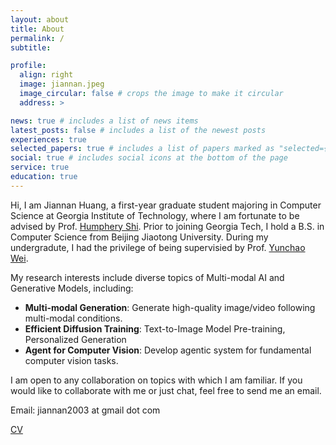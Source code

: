```yaml
---
layout: about
title: About
permalink: /
subtitle:

profile:
  align: right
  image: jiannan.jpeg
  image_circular: false # crops the image to make it circular
  address: >

news: true # includes a list of news items
latest_posts: false # includes a list of the newest posts
experiences: true
selected_papers: true # includes a list of papers marked as "selected={true}"
social: true # includes social icons at the bottom of the page
service: true
education: true
---
```


Hi, I am Jiannan Huang, a first-year graduate student majoring in Computer Science at Georgia Institute of Technology, where I am fortunate to be advised by Prof. [Humphery Shi](https://www.humphreyshi.com/). Prior to joining Georgia Tech, I hold a B.S. in Computer Science from Beijing Jiaotong University. During my undergradute, I had the privilege of being supervisied by Prof. [Yunchao Wei](https://weiyc.github.io).

<!-- My research interests include a wide range of Machine Learning and Multi-modal AI areas. Currently, I am focusing on the following specific topics:

- **Generative Model and its controllability**: Controllable Text-to-Image/Video Generation, Image/Video Editing, Image/Video Personalization.
- **Multimodal Understanding & Generation**: Development and Application of Large-scale Multi-modal models.
- **Multimodal Agents**: Establishment of Multimodal Agents for real-world application. -->

My research interests include diverse topics of Multi-modal AI and Generative Models, including:

<!-- - **Mutli-modal Generation**: generating image/video with multi-modal/spatial conditions.
- **Efficient Diffusion Training**: Aim at reducing budget of training a diffusion model from scratch.
- **Agent for Computer Vision**: Aim at developing agents for fundamental computer vision problems. -->

- **Multi-modal Generation**: Generate high-quality image/video following multi-modal conditions.
- **Efficient Diffusion Training**: Text-to-Image Model Pre-training, Personalized Generation
- **Agent for Computer Vision**: Develop agentic system for fundamental computer vision tasks.

<!-- During my undergraduate research experience, I had the privilege of studying and working at the [Wei Lab](https://weiyc.github.io) at [Beijing Jiaotong University](https://www.bjtu.edu.cn) (Major Mentor: Prof. [Yunchao Wei](https://weiyc.github.io)), [Knowledge Engineering Group](http://keg.cs.tsinghua.edu.cn) at [Tsinghua University](http://tsinghua.edu.cn) (Major Mentor: Prof. [Jie Tang](http://keg.cs.tsinghua.edu.cn/jietang/)), and [SHI Labs](https://www.shi-labs.com/) at [Georgia Tech](https://ic.gatech.edu/) (Major Mentor: Prof. [Humphery Shi](https://www.humphreyshi.com/)) -->

I am open to any collaboration on topics with which I am familiar. If you would like to collaborate with me or just chat, feel free to send me an email.

Email: jiannan2003 at gmail dot com

<!-- <font color="#dd0000">
  <i>
    Currently, I'm looking for a Ph.D student position! Feel free to send me an
    <a href="mailto:jiannan2003@gmail.com">email</a> if you are interested.
  </i>
</font> -->

[CV](https://drive.google.com/file/d/1acdtXJEjeHUA_t2fSEJbF0JUaoIoHnG2/view?usp=sharing)
